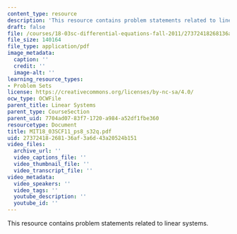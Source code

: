```yaml
---
content_type: resource
description: 'This resource contains problem statements related to linear systems. '
draft: false
file: /courses/18-03sc-differential-equations-fall-2011/27372418268136af3a6d43a20524b151_MIT18_03SCF11_ps8_s32q.pdf
file_size: 140164
file_type: application/pdf
image_metadata:
  caption: ''
  credit: ''
  image-alt: ''
learning_resource_types:
- Problem Sets
license: https://creativecommons.org/licenses/by-nc-sa/4.0/
ocw_type: OCWFile
parent_title: Linear Systems
parent_type: CourseSection
parent_uid: 7704ad07-83f7-1720-a984-a52df1fbe360
resourcetype: Document
title: MIT18_03SCF11_ps8_s32q.pdf
uid: 27372418-2681-36af-3a6d-43a20524b151
video_files:
  archive_url: ''
  video_captions_file: ''
  video_thumbnail_file: ''
  video_transcript_file: ''
video_metadata:
  video_speakers: ''
  video_tags: ''
  youtube_description: ''
  youtube_id: ''
---
```

This resource contains problem statements related to linear systems.
